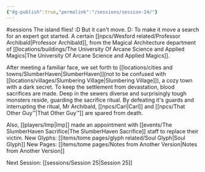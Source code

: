 ```yaml
---
{"dg-publish":true,"permalink":"/sessions/session-24/"}
---
```


#sessions
The island flies! :D But it can't move. D: To make it move a search for an expert got started. A certain [[npcs/Wesford related/Professor Archibald\|Professor Archibald]], from the Magical Architecture department of [[locations/buildings/The University Of Arcane Science and Applied Magics\|The University Of Arcane Science and Applied Magics]].

After meeting a familiar face, we set forth to [[locations/cities and towns/SlumberHaven\|SlumberHaven]](not to be confused with [[locations/villages/Slumbering Village\|Slumbering Village]]), a cozy town with a dark secret. To keep the settlement from devastation, blood sacrifices are made. Deep in the sewers diverse and surprisingly tough monsters reside, guarding the sacrifice ritual. By defeating it's guards and interrupting the ritual, Mr Archibald, [[npcs/Carl\|Carl]] and [[npcs/That Other Guy™️\|That Other Guy™️]] are spared from death.
    
Also, [[players/Imp\|Imp]] made an appointment with [[events/The SlumberHaven Sacrifice\|The SlumberHaven Sacrifice]] staff to replace their victim.
New Glyphs: [[items/tome pages/glyph related/Soul Glyph\|Soul Glyph]]
New Pages: [[items/tome pages/Notes from Another Version\|Notes from Another Version]]

Next Session: [[sessions/Session 25\|Session 25]]